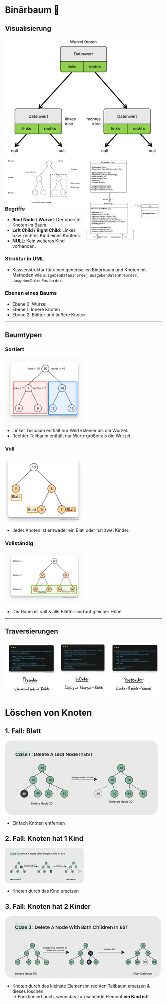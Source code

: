 # Binärbaum 🌳

## Visualisierung

<img src="/tutorial/binaerbaum/img/binbaumdar.png">

<br>

<img src="/tutorial/binaerbaum/img/binbaum-fs.png" style="width: 50%; float: right">
<img src="/tutorial/binaerbaum/img/binbaumauf-fs.png" style="width: 50%; float: right">


### Begriffe
- **Root Node / Wurzel**: Der oberste Knoten im Baum.
- **Left Child / Right Child**: Linkes bzw. rechtes Kind eines Knotens.
- **NULL**: Kein weiteres Kind vorhanden.

### Struktur in UML
- Klassenstruktur für einen generischen Binärbaum und Knoten mit Methoden wie `ausgebenDatenInorder`, `ausgebenDatenPreorder`, `ausgebenDatenPostorder`.

### Ebenen eines Baums
- Ebene 0: Wurzel
- Ebene 1: Innere Knoten
- Ebene 2: Blätter und äußere Knoten

---

## Baumtypen


### Sortiert

<img src="/tutorial/binaerbaum/img/binbaum-type-sort.png" style="width: 50%">


- Linker Teilbaum enthält nur Werte kleiner als die Wurzel.
- Rechter Teilbaum enthält nur Werte größer als die Wurzel.

### Voll

<img src="/tutorial/binaerbaum/img/binbaum-type-voll.png" style="width: 50%">

- Jeder Knoten ist entweder ein Blatt oder hat zwei Kinder.

### Vollständig

<img src="/tutorial/binaerbaum/img/binbaum-type-vollstaendig.png    " style="width: 50%">


- Der Baum ist voll & alle Blätter sind auf gleicher Höhe.

---

## Traversierungen

<img src="/tutorial/binaerbaum/img/order.png">


# Löschen von Knoten
## 1. Fall: Blatt

<img src="/tutorial/binaerbaum/img/lvk-blatt.png">


- Einfach Knoten entfernen

## 2. Fall: Knoten hat 1 Kind

<img src="/tutorial/binaerbaum/img/lvk-km1b.png" style="width: 50%">


- Knoten durch das Kind ersetzen

## 3. Fall: Knoten hat 2 Kinder

<img src="/tutorial/binaerbaum/img/lvk-kmmb.png">


- Knoten durch das kleinste Element im rechten Teilbaum ersetzen & dieses löschen  
  → Funktioniert auch, wenn das zu löschende Element **ein Kind ist!**
